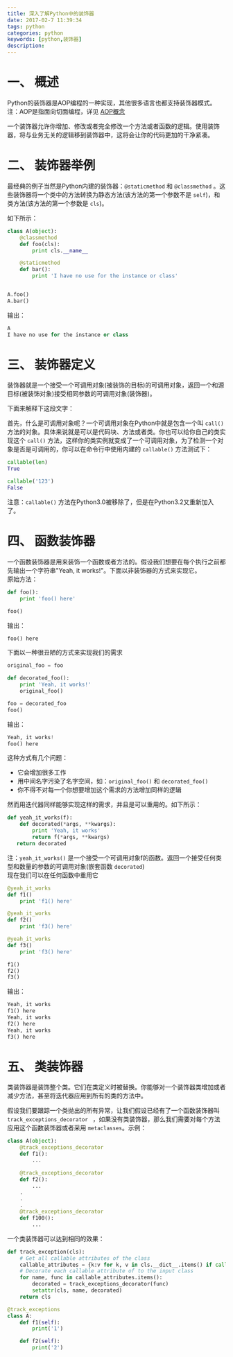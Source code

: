 ```yaml
---
title: 深入了解Python中的装饰器
date: 2017-02-7 11:39:34
tags: python
categories: python
keywords: [python,装饰器]
description:
---
```


# 一、 概述
Python的装饰器是AOP编程的一种实现，其他很多语言也都支持装饰器模式。  
注：AOP是指面向切面编程，详见 [AOP概念](https://en.wikipedia.org/wiki/Aspect-oriented_programming)

一个装饰器允许你增加、修改或者完全修改一个方法或者函数的逻辑。使用装饰器，将与业务无关的逻辑移到装饰器中，这将会让你的代码更加的干净紧凑。

<!-- more -->

# 二、 装饰器举例
最经典的例子当然是Python内建的装饰器：`@staticmethod` 和 `@classmethod` 。这些装饰器将一个类中的方法转换为静态方法(该方法的第一个参数不是 `self`)，和类方法(该方法的第一个参数是 `cls`)。

如下所示：
```python
class A(object):
    @classmethod
    def foo(cls):
        print cls.__name__

    @staticmethod
    def bar():
        print 'I have no use for the instance or class'


A.foo()
A.bar()
```
输出：
```python
A
I have no use for the instance or class
```

# 三、 装饰器定义
装饰器就是一个接受一个可调用对象(被装饰的目标)的可调用对象，返回一个和源目标(被装饰对象)接受相同参数的可调用对象(装饰器)。

下面来解释下这段文字：

首先，什么是可调用对象呢？一个可调用对象在Python中就是包含一个叫 `call()` 方法的对象。具体来说就是可以是代码块、方法或者类。你也可以给你自己的类实现这个 `call()` 方法，这样你的类实例就变成了一个可调用对象，为了检测一个对象是否是可调用的，你可以在命令行中使用内建的 `callable()` 方法测试下：
```python
callable(len)
True

callable('123')
False
```

注意：`callable()` 方法在Python3.0被移除了，但是在Python3.2又重新加入了。

# 四、 函数装饰器
一个函数装饰器是用来装饰一个函数或者方法的。假设我们想要在每个执行之前都先输出一个字符串"Yeah, it works!"。下面以非装饰器的方式来实现它。  
原始方法：
```python
def foo():
    print 'foo() here'

foo()
```
输出：
```python
foo() here
```

下面以一种很丑陋的方式来实现我们的需求
```python
original_foo = foo

def decorated_foo():
    print 'Yeah, it works!'
    original_foo()

foo = decorated_foo
foo()
```
输出：
```python
Yeah, it works!
foo() here
```
这种方式有几个问题：
* 它会增加很多工作
* 用中间名字污染了名字空间，如：`original_foo()` 和 `decorated_foo()`
* 你不得不对每一个你想要增加这个需求的方法增加同样的逻辑

然而用迭代器同样能够实现这样的需求，并且是可以重用的。如下所示：
```python
def yeah_it_works(f):
    def decorated(*args, **kwargs):
        print 'Yeah, it works'
        return f(*args, **kwargs)
   return decorated
```
注：`yeah_it_works()` 是一个接受一个可调用对象f的函数。返回一个接受任何类型和数量的参数的可调用对象(嵌套函数 `decorated`)  
现在我们可以在任何函数中重用它
```python
@yeah_it_works
def f1()
    print 'f1() here'

@yeah_it_works
def f2()
    print 'f3() here'

@yeah_it_works
def f3()
    print 'f3() here'

f1()
f2()
f3()
```
输出：
```python
Yeah, it works
f1() here
Yeah, it works
f2() here
Yeah, it works
f3() here
```

# 五、 类装饰器
类装饰器是装饰整个类。它们在类定义时被替换。你能够对一个装饰器类增加或者减少方法，甚至将迭代器应用到所有的类的方法中。

假设我们要跟踪一个类抛出的所有异常，让我们假设已经有了一个函数装饰器叫 `track_exceptions_decorator ` ，如果没有类装饰器，那么我们需要对每个方法应用这个函数装饰器或者采用 `metaclasses`。示例：
```python
class A(object):
    @track_exceptions_decorator
    def f1():
        ...

    @track_exceptions_decorator
    def f2():
        ...
    .
    .
    .
    @track_exceptions_decorator
    def f100():
        ...
```

一个类装饰器可以达到相同的效果：
```python
def track_exception(cls):
    # Get all callable attributes of the class
    callable_attributes = {k:v for k, v in cls.__dict__.items() if callable(v)}
    # Decorate each callable attribute of to the input class
    for name, func in callable_attributes.items():
        decorated = track_exceptions_decorator(func)
        setattr(cls, name, decorated)
    return cls

@track_exceptions
class A:
    def f1(self):
        print('1')

    def f2(self):
        print('2')
```

